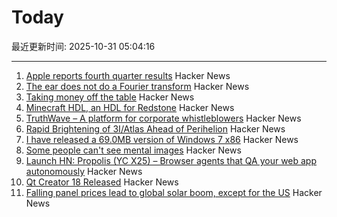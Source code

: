 # Today

最近更新时间: 2025-10-31 05:04:16

--- 
1. [Apple reports fourth quarter results](https://www.apple.com/newsroom/2025/10/apple-reports-fourth-quarter-results/) Hacker News
2. [The ear does not do a Fourier transform](https://www.dissonances.blog/p/the-ear-does-not-do-a-fourier-transform) Hacker News
3. [Taking money off the table](https://zachholman.com/posts/money-off-the-table) Hacker News
4. [Minecraft HDL, an HDL for Redstone](https://github.com/itsfrank/MinecraftHDL) Hacker News
5. [TruthWave – A platform for corporate whistleblowers](https://www.truthwave.com) Hacker News
6. [Rapid Brightening of 3I/Atlas Ahead of Perihelion](https://arxiv.org/abs/2510.25035) Hacker News
7. [I have released a 69.0MB version of Windows 7 x86](https://twitter.com/XenoPanther/status/1983477707968291075) Hacker News
8. [Some people can't see mental images](https://www.newyorker.com/magazine/2025/11/03/some-people-cant-see-mental-images-the-consequences-are-profound) Hacker News
9. [Launch HN: Propolis (YC X25) – Browser agents that QA your web app autonomously](https://app.propolis.tech/#/launch) Hacker News
10. [Qt Creator 18 Released](https://www.qt.io/blog/qt-creator-18-released) Hacker News
11. [Falling panel prices lead to global solar boom, except for the US](https://arstechnica.com/science/2025/10/theres-a-global-boom-in-solar-except-in-the-united-states/) Hacker News
